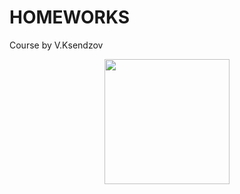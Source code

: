 # HOMEWORKS
 Course by V.Ksendzov

<div id="header" align="center">
  <img src="https://media.giphy.com/media/l2SpZkQ0XT1XtKus0/giphy.gif" width="200"/>
</div>
  




